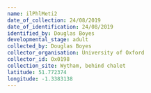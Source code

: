 ```yaml
---
name: ilPhlMeti2
date_of_collection: 24/08/2019
date_of_identification: 24/08/2019
identified_by: Douglas Boyes
developmental_stage: adult
collected_by: Douglas Boyes
collector_organisation: University of Oxford
collector_id: Ox0198
collection_site: Wytham, behind chalet
latitude: 51.772374
longitude: -1.3383138
---
```

